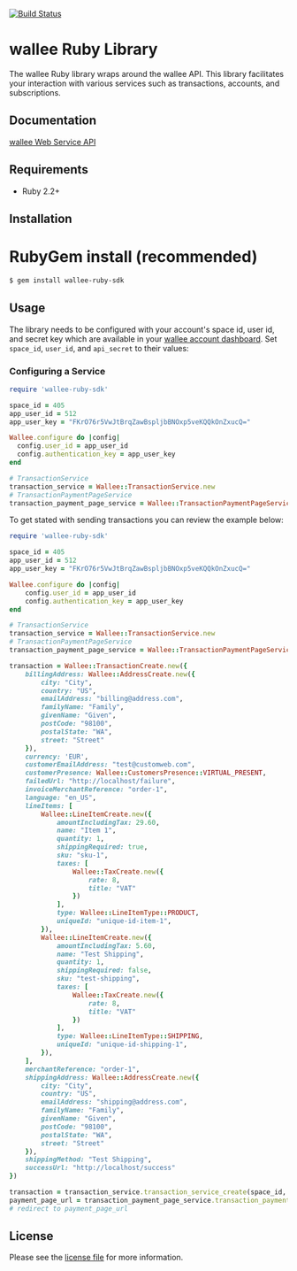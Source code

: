 [![Build Status](https://travis-ci.org/wallee-payment/ruby-sdk.svg?branch=master)](https://travis-ci.org/wallee-payment/ruby-sdk)

# wallee Ruby Library

The wallee Ruby library wraps around the wallee API. This library facilitates your interaction with various services such as transactions, accounts, and subscriptions.

## Documentation

[wallee Web Service API](https://app-wallee.com/doc/api/web-service)

## Requirements

- Ruby 2.2+

## Installation

# RubyGem install (recommended)

```sh
$ gem install wallee-ruby-sdk
```

## Usage
The library needs to be configured with your account's space id, user id, and secret key which are available in your [wallee
account dashboard](https://app-wallee.com/account/select). Set `space_id`, `user_id`, and `api_secret` to their values:

### Configuring a Service

```ruby
require 'wallee-ruby-sdk'

space_id = 405
app_user_id = 512
app_user_key = "FKrO76r5VwJtBrqZawBspljbBNOxp5veKQQkOnZxucQ="

Wallee.configure do |config|
  config.user_id = app_user_id
  config.authentication_key = app_user_key
end

# TransactionService
transaction_service = Wallee::TransactionService.new
# TransactionPaymentPageService
transaction_payment_page_service = Wallee::TransactionPaymentPageService.new
```

To get stated with sending transactions you can review the example below:

```ruby
require 'wallee-ruby-sdk'

space_id = 405
app_user_id = 512
app_user_key = "FKrO76r5VwJtBrqZawBspljbBNOxp5veKQQkOnZxucQ="

Wallee.configure do |config|
    config.user_id = app_user_id
    config.authentication_key = app_user_key
end

# TransactionService
transaction_service = Wallee::TransactionService.new
# TransactionPaymentPageService
transaction_payment_page_service = Wallee::TransactionPaymentPageService.new

transaction = Wallee::TransactionCreate.new({
    billingAddress: Wallee::AddressCreate.new({
        city: "City",
        country: "US",
        emailAddress: "billing@address.com",
        familyName: "Family",
        givenName: "Given",
        postCode: "98100",
        postalState: "WA",
        street: "Street"
    }),
    currency: 'EUR',
    customerEmailAddress: "test@customweb.com",
    customerPresence: Wallee::CustomersPresence::VIRTUAL_PRESENT,
    failedUrl: "http://localhost/failure",
    invoiceMerchantReference: "order-1",
    language: "en_US",
    lineItems: [
        Wallee::LineItemCreate.new({
            amountIncludingTax: 29.60,
            name: "Item 1",
            quantity: 1,
            shippingRequired: true,
            sku: "sku-1",
            taxes: [
                Wallee::TaxCreate.new({
                    rate: 8,
                    title: "VAT"
                })
            ],
            type: Wallee::LineItemType::PRODUCT,
            uniqueId: "unique-id-item-1",
        }),
        Wallee::LineItemCreate.new({
            amountIncludingTax: 5.60,
            name: "Test Shipping",
            quantity: 1,
            shippingRequired: false,
            sku: "test-shipping",
            taxes: [
                Wallee::TaxCreate.new({
                    rate: 8,
                    title: "VAT"
                })
            ],
            type: Wallee::LineItemType::SHIPPING,
            uniqueId: "unique-id-shipping-1",
        }),
    ],
    merchantReference: "order-1",
    shippingAddress: Wallee::AddressCreate.new({
        city: "City",
        country: "US",
        emailAddress: "shipping@address.com",
        familyName: "Family",
        givenName: "Given",
        postCode: "98100",
        postalState: "WA",
        street: "Street"
    }),
    shippingMethod: "Test Shipping",
    successUrl: "http://localhost/success"
})

transaction = transaction_service.transaction_service_create(space_id, transaction)
payment_page_url = transaction_payment_page_service.transaction_payment_page_service_payment_page(space_id, transaction.id)
# redirect to payment_page_url
```

## License

Please see the [license file](https://github.com/wallee-payment/wallee-ruby-sdk/blob/master/LICENSE) for more information.
